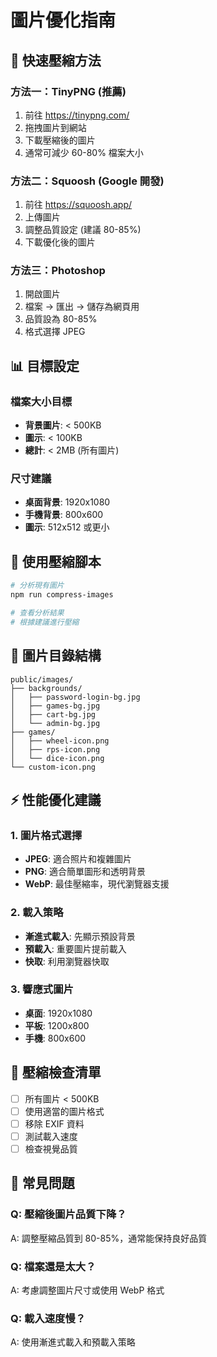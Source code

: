 # 圖片優化指南

## 🚀 快速壓縮方法

### 方法一：TinyPNG (推薦)
1. 前往 https://tinypng.com/
2. 拖拽圖片到網站
3. 下載壓縮後的圖片
4. 通常可減少 60-80% 檔案大小

### 方法二：Squoosh (Google 開發)
1. 前往 https://squoosh.app/
2. 上傳圖片
3. 調整品質設定 (建議 80-85%)
4. 下載優化後的圖片

### 方法三：Photoshop
1. 開啟圖片
2. 檔案 → 匯出 → 儲存為網頁用
3. 品質設為 80-85%
4. 格式選擇 JPEG

## 📊 目標設定

### 檔案大小目標
- **背景圖片**: < 500KB
- **圖示**: < 100KB
- **總計**: < 2MB (所有圖片)

### 尺寸建議
- **桌面背景**: 1920x1080
- **手機背景**: 800x600
- **圖示**: 512x512 或更小

## 🔧 使用壓縮腳本

```bash
# 分析現有圖片
npm run compress-images

# 查看分析結果
# 根據建議進行壓縮
```

## 📁 圖片目錄結構

```
public/images/
├── backgrounds/
│   ├── password-login-bg.jpg
│   ├── games-bg.jpg
│   ├── cart-bg.jpg
│   └── admin-bg.jpg
├── games/
│   ├── wheel-icon.png
│   ├── rps-icon.png
│   └── dice-icon.png
└── custom-icon.png
```

## ⚡ 性能優化建議

### 1. 圖片格式選擇
- **JPEG**: 適合照片和複雜圖片
- **PNG**: 適合簡單圖形和透明背景
- **WebP**: 最佳壓縮率，現代瀏覽器支援

### 2. 載入策略
- **漸進式載入**: 先顯示預設背景
- **預載入**: 重要圖片提前載入
- **快取**: 利用瀏覽器快取

### 3. 響應式圖片
- **桌面**: 1920x1080
- **平板**: 1200x800
- **手機**: 800x600

## 🎯 壓縮檢查清單

- [ ] 所有圖片 < 500KB
- [ ] 使用適當的圖片格式
- [ ] 移除 EXIF 資料
- [ ] 測試載入速度
- [ ] 檢查視覺品質

## 🚨 常見問題

### Q: 壓縮後圖片品質下降？
A: 調整壓縮品質到 80-85%，通常能保持良好品質

### Q: 檔案還是太大？
A: 考慮調整圖片尺寸或使用 WebP 格式

### Q: 載入速度慢？
A: 使用漸進式載入和預載入策略
